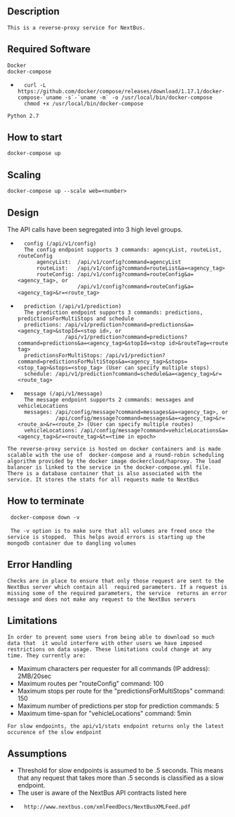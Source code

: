 ## Description
`This is a reverse-proxy service for NextBus.`

## Required Software
`Docker`<br/>
`docker-compose`<br/>
*       curl -L https://github.com/docker/compose/releases/download/1.17.1/docker-compose-`uname -s`-`uname -m` -o /usr/local/bin/docker-compose
        chmod +x /usr/local/bin/docker-compose
`Python 2.7`

## How to start
`docker-compose up`

## Scaling
`docker-compose up --scale web=<number>`

## Design

The API calls have been segregated into 3 high level groups. <br/>
*       config (/api/v1/config)
        The config endpoint supports 3 commands: agencyList, routeList, routeConfig
            agencyList:  /api/v1/config?command=agencyList
            routeList:   /api/v1/config?command=routeList&a=<agency_tag>
            routeConfig: /api/v1/config?command=routeConfig&a=<agency_tag>, or
                         /api/v1/config?command=routeConfig&a=<agency_tag>&r=<route_tag>
                          
        
*       prediction (/api/v1/prediction)
        The prediction endpoint supports 3 commands: predictions, predictionsForMultiStops and schedule
        predictions: /api/v1/prediction?command=predictions&a=<agency_tag>&stopId=<stop id>, or
                     /api/v1/prediction?command=predictions?command=predictions&a=<agency_tag>&stopId=<stop id>&routeTag=<route tag>
        predictionsForMultiStops: /api/v1/prediction?command=predictionsForMultiStops&a=<agency_tag>&stops=<stop_tag>&stops=<stop_tag> (User can specify multiple stops)
        schedule: /api/v1/prediction?command=schedule&a=<agency_tag>&r=<route_tag>
        
*       message (/api/v1/message)
        The message endpoint supports 2 commands: messages and vehicleLocations
        messages: /api/config/message?command=messages&a=<agency_tag>, or
                  /api/config/message?command=messages&a=<agency_tag>&r=<route_a>&r=<route_2> (User can specify multiple routes)
        vehicleLocations: /api/config/message?command=vehicleLocations&a=<agency_tag>&r=<route_tag>&t=<time in epoch>
                  
                  
`The reverse-proxy service is hosted on docker containers and is made scalable with the use of 
docker-compose and a round-robin scheduling algorithm provided by the docker image dockercloud/haproxy.
The load balancer is linked to the service in the docker-compose.yml file. There is a database container
that is also associated with the service. It stores the stats for all requests made to NextBus`

## How to terminate

` docker-compose down -v`<br/><br/>
` The -v option is to make sure that all volumes are freed once the service is stopped. 
This helps avoid errors is starting up the mongodb container due to dangling volumes`

## Error Handling
`Checks are in place to ensure that only those request are sent to the NextBus server which contain all 
required parameters. If a request is missing some of the required parameters, the service 
returns an error message and does not make any request to the NextBus servers`

## Limitations

`In order to prevent some users from being able to download so much data that 
it would interfere with other users we have imposed restrictions on data usage. These limitations could change at any time. They currently are:`
*   Maximum characters per requester for all commands (IP address): 2MB/20sec
*   Maximum routes per "routeConfig" command: 100
*   Maximum stops per route for the "predictionsForMultiStops" command: 150
*   Maximum number of predictions per stop for prediction commands: 5
*   Maximum time-span for "vehicleLocations" command: 5min

`For slow endpoints, the api/v1/stats endpoint returns only the latest occurence
of the slow endpoint`


## Assumptions

*   Threshold for slow endpoints is assumed to be .5 seconds. This means that any request that 
takes more than .5 seconds is classified as a slow endpoint.
*   The user is aware of the NextBus API contracts listed here
*       http://www.nextbus.com/xmlFeedDocs/NextBusXMLFeed.pdf

